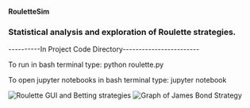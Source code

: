 <b>RouletteSim</b>
<h3>Statistical analysis and exploration of Roulette strategies.</h3>

<p>----------In Project Code Directory------------------------</p>
<p>To run in bash terminal type: python roulette.py</p>
<p>To open jupyter notebooks in bash terminal type: jupyter notebook</p>

<img src="https://i.imgur.com/vHoJ9wT.png" alt="Roulette GUI and Betting strategies" />
<img src="https://i.imgur.com/8fru11r.png" alt="Graph of James Bond Strategy" />
